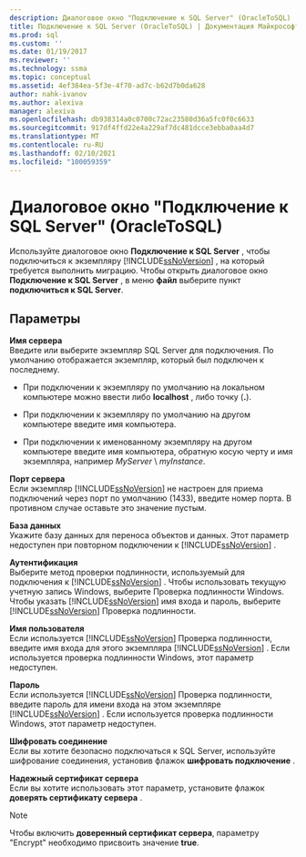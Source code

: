 ```yaml
---
description: Диалоговое окно "Подключение к SQL Server" (OracleToSQL)
title: Подключение к SQL Server (OracleToSQL) | Документация Майкрософт
ms.prod: sql
ms.custom: ''
ms.date: 01/19/2017
ms.reviewer: ''
ms.technology: ssma
ms.topic: conceptual
ms.assetid: 4ef384ea-5f3e-4f70-ad7c-b62d7b0da628
author: nahk-ivanov
ms.author: alexiva
manager: alexiva
ms.openlocfilehash: db938314a0c0700c72ac23580d36a5fc0f0c6633
ms.sourcegitcommit: 917df4ffd22e4a229af7dc481dcce3ebba0aa4d7
ms.translationtype: MT
ms.contentlocale: ru-RU
ms.lasthandoff: 02/10/2021
ms.locfileid: "100059359"
---
```

# <a name="connect-to-sql-server--oracletosql"></a>Диалоговое окно "Подключение к SQL Server" (OracleToSQL)
Используйте диалоговое окно **Подключение к SQL Server** , чтобы подключиться к экземпляру [!INCLUDE[ssNoVersion](../../includes/ssnoversion-md.md)] , на который требуется выполнить миграцию. Чтобы открыть диалоговое окно **Подключение к SQL Server** , в меню **файл** выберите пункт **подключиться к SQL Server**.  
  
## <a name="options"></a>Параметры  
**Имя сервера**  
Введите или выберите экземпляр SQL Server для подключения. По умолчанию отображается экземпляр, который был подключен к последнему.  
  
-   При подключении к экземпляру по умолчанию на локальном компьютере можно ввести либо **localhost** , либо точку (**.**).  
  
-   При подключении к экземпляру по умолчанию на другом компьютере введите имя компьютера.  
  
-   При подключении к именованному экземпляру на другом компьютере введите имя компьютера, обратную косую черту и имя экземпляра, например *MyServer* \\ *myInstance*.  
  
**Порт сервера**  
Если экземпляр [!INCLUDE[ssNoVersion](../../includes/ssnoversion-md.md)] не настроен для приема подключений через порт по умолчанию (1433), введите номер порта. В противном случае оставьте это значение пустым.  
  
**База данных**  
Укажите базу данных для переноса объектов и данных. Этот параметр недоступен при повторном подключении к [!INCLUDE[ssNoVersion](../../includes/ssnoversion-md.md)] .  
  
**Аутентификация**  
Выберите метод проверки подлинности, используемый для подключения к [!INCLUDE[ssNoVersion](../../includes/ssnoversion-md.md)] . Чтобы использовать текущую учетную запись Windows, выберите Проверка подлинности Windows. Чтобы указать [!INCLUDE[ssNoVersion](../../includes/ssnoversion-md.md)] имя входа и пароль, выберите [!INCLUDE[ssNoVersion](../../includes/ssnoversion-md.md)] Проверка подлинности.  
  
**Имя пользователя**  
Если используется [!INCLUDE[ssNoVersion](../../includes/ssnoversion-md.md)] Проверка подлинности, введите имя входа для этого экземпляра [!INCLUDE[ssNoVersion](../../includes/ssnoversion-md.md)] . Если используется проверка подлинности Windows, этот параметр недоступен.  
  
**Пароль**  
Если используется [!INCLUDE[ssNoVersion](../../includes/ssnoversion-md.md)] Проверка подлинности, введите пароль для имени входа на этом экземпляре [!INCLUDE[ssNoVersion](../../includes/ssnoversion-md.md)] . Если используется проверка подлинности Windows, этот параметр недоступен.  
  
**Шифровать соединение**  
Если вы хотите безопасно подключаться к SQL Server, используйте шифрование соединения, установив флажок **шифровать подключение** .  
  
**Надежный сертификат сервера**  
Если вы хотите использовать этот параметр, установите флажок **доверять сертификату сервера** .  
  
> [!NOTE]  
> Чтобы включить **доверенный сертификат сервера**, параметру "Encrypt" необходимо присвоить значение **true**.  
  
